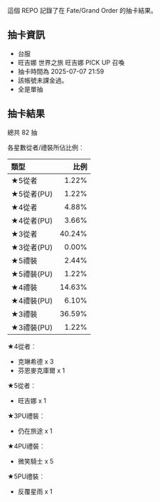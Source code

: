 這個 REPO 記錄了在 Fate/Grand Order 的抽卡結果。

抽卡資訊
-------

* 台服
* 旺吉娜 世界之旅 旺吉娜 PICK UP 召喚
* 抽卡時間為 2025-07-07 21:59
* 該帳號未課金過。
* 全是單抽

抽卡結果
-------
總共 82 抽

各星數從者/禮裝所佔比例︰

| 類型        |   比例 |
| :---------- | -----: |
| ★5從者     |  1.22% |
| ★5從者(PU) |  1.22% |
| ★4從者     |  4.88% |
| ★4從者(PU) |  3.66% |
| ★3從者     | 40.24% |
| ★3從者(PU) |  0.00% |
| ★5禮裝     |  2.44% |
| ★5禮裝(PU) |  1.22% |
| ★4禮裝     | 14.63% |
| ★4禮裝(PU) |  6.10% |
| ★3禮裝     | 36.59% |
| ★3禮裝(PU) |  1.22% |

★4從者︰

* 克琳希德 x 3
* 芬恩麥克庫爾 x 1

★5從者︰

* 旺吉娜 x 1

★3PU禮裝︰

* 仍在旅途 x 1

★4PU禮裝︰

* 微笑騎士 x 5

★5PU禮裝︰

* 反覆星雨 x 1

